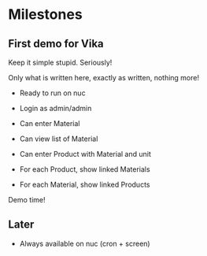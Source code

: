 Milestones
==========


First demo for Vika
-------------------

Keep it simple stupid. Seriously!

Only what is written here, exactly as written, nothing more!

- Ready to run on nuc

+ Login as admin/admin

+ Can enter Material

+ Can view list of Material

+ Can enter Product with Material and unit

+ For each Product, show linked Materials

+ For each Material, show linked Products

Demo time!

Later
-----

- Always available on nuc (cron + screen)
